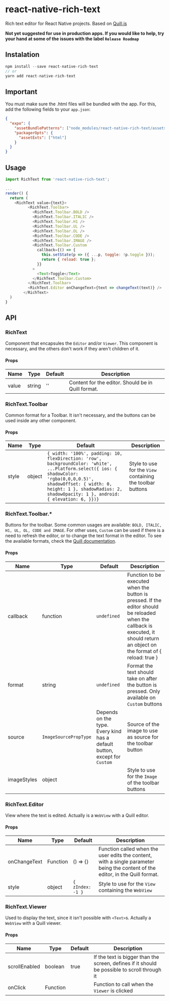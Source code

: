 # react-native-rich-text

Rich text editor for React Native projects. Based on [Quill.js](https://quilljs.com/)

**Not yet suggested for use in production apps. If you would like to help, try your hand at some of the issues with the label `Release Roadmap`**

## Instalation

```js
npm install --save react-native-rich-text
// or
yarn add react-native-rich-text
```

## Important

You must make sure the .html files will be bundled with the app. For this, add the following fields to your `app.json`:

```json
{
  "expo": {
    "assetBundlePatterns": ["node_modules/react-native-rich-text/assets/*"],
    "packagerOpts": {
      "assetExts": ["html"]
    }
  }
}
```

## Usage

```js
import RichText from 'react-native-rich-text';

...
render() {
  return (
    <RichText value={text}>
          <RichText.Toolbar>
            <RichText.Toolbar.BOLD />
            <RichText.Toolbar.ITALIC />
            <RichText.Toolbar.H1 />
            <RichText.Toolbar.UL />
            <RichText.Toolbar.OL />
            <RichText.Toolbar.CODE />
            <RichText.Toolbar.IMAGE />
            <RichText.Toolbar.Custom
              callback={() => {
                this.setState(p => ({ ...p, toggle: !p.toggle }));
                return { reload: true };
              }}
            >
              <Text>Toggle</Text>
            </RichText.Toolbar.Custom>
          </RichText.Toolbar>
          <RichText.Editor onChangeText={text => changeText(text)} />
        </RichText>
  )
}
```

## API

### RichText

Component that encapsules the `Editor` and/or `Viewer`. This component is necessary, and the others don't work if they aren't children of it.

#### Props

| Name  | Type   | Default | Description                                        |
| ----- | ------ | ------- | -------------------------------------------------- |
| value | string | ''      | Content for the editor. Should be in Quill format. |

### RichText.Toolbar

Common format for a Toolbar. It isn't necessary, and the buttons can be used inside any other component.

#### Props

| Name  | Type   | Default                                                                                                                                                                                                                                               | Description                                                |
| ----- | ------ | ----------------------------------------------------------------------------------------------------------------------------------------------------------------------------------------------------------------------------------------------------- | ---------------------------------------------------------- |
| style | object | `{ width: '100%', padding: 10, flexDirection: 'row', backgroundColor: 'white', ...Platform.select({ ios: { shadowColor: 'rgba(0,0,0,0.5)', shadowOffset: { width: 0, height: 1 }, shadowRadius: 2, shadowOpacity: 1 }, android: { elevation: 6, }})}` | Style to use for the `View` containing the toolbar buttons |

### RichText.Toolbar.\*

Buttons for the toolbar. Some common usages are available: `BOLD, ITALIC, H1, UL, OL, CODE and IMAGE`. For other uses, `Custom` can be used if there is a need to refresh the editor, or to change the text format in the editor. To see the available formats, check the [Quill documentation](https://quilljs.com/docs/api/).

#### Props

| Name        | Type                  | Default                                                                   | Description                                                                                                                                                                      |
| ----------- | --------------------- | ------------------------------------------------------------------------- | -------------------------------------------------------------------------------------------------------------------------------------------------------------------------------- |
| callback    | function              | `undefined`                                                               | Function to be executed when the button is pressed. If the editor should be reloaded when the callback is executed, it should return an object on the format of { reload: true } |
| format      | string                | `undefined`                                                               | Format the text should take on after the button is pressed. Only available on `Custom` buttons                                                                                   |
| source      | `ImageSourcePropType` | Depends on the type. Every kind has a default button, except for `Custom` | Source of the image to use as source for the toolbar button                                                                                                                      |
| imageStyles | object                |                                                                           | Style to use for the `Image` of the toolbar buttons                                                                                                                              |

### RichText.Editor

View where the text is edited. Actually is a `WebView` with a Quill editor.

#### Props

| Name         | Type     | Default          | Description                                                                                                                    |
| ------------ | -------- | ---------------- | ------------------------------------------------------------------------------------------------------------------------------ |
| onChangeText | Function | () => {}         | Function called when the user edits the content, with a single parameter being the content of the editor, in the Quill format. |
| style        | object   | `{ zIndex: -1 }` | Style to use for the `View` containing the `WebView`                                                                           |

### RichText.Viewer

Used to display the text, since it isn't possible with `<Text>`s. Actually a `WebView` with a Quill viewer.

#### Props

| Name          | Type     | Default | Description                                                                                  |
| ------------- | -------- | ------- | -------------------------------------------------------------------------------------------- |
| scrollEnabled | boolean  | true    | If the text is bigger than the screen, defines if it should be possible to scroll through it |
| onClick       | Function |         | Function to call when the `Viewer` is clicked                                                |
